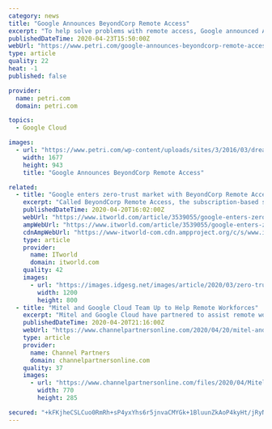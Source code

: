 ```yaml
---
category: news
title: "Google Announces BeyondCorp Remote Access"
excerpt: "To help solve problems with remote access, Google announced April 20 th BeyondCorp Remote Access (BCRA). BCRA is a cloud-based remote access solution based on the zero-trust security model. Zero trust is a security framework that dates from 2009. The idea is that you shouldn’t trust anyone. Not even your own employees. Every person accessing ..."
publishedDateTime: 2020-04-23T15:50:00Z
webUrl: "https://www.petri.com/google-announces-beyondcorp-remote-access"
type: article
quality: 22
heat: -1
published: false

provider:
  name: petri.com
  domain: petri.com

topics:
  - Google Cloud

images:
  - url: "https://www.petri.com/wp-content/uploads/sites/3/2016/03/dreamstime_m_46268649.jpg"
    width: 1677
    height: 943
    title: "Google Announces BeyondCorp Remote Access"

related:
  - title: "Google enters zero-trust market with BeyondCorp Remote Access offering"
    excerpt: "Called BeyondCorp Remote Access, the subscription-based service will be part of Google Cloud's portfolio and will cost $6 per user per month, but it will not require customers to already be users of Google's existing cloud-based services or enterprise collaboration tools. [ Learn how Akamai implemented a zero-trust model . | Get the latest from ..."
    publishedDateTime: 2020-04-20T16:02:00Z
    webUrl: "https://www.itworld.com/article/3539055/google-enters-zero-trust-market-with-beyondcorp-remote-access-offering.html"
    ampWebUrl: "https://www.itworld.com/article/3539055/google-enters-zero-trust-market-with-beyondcorp-remote-access-offering.amp.html"
    cdnAmpWebUrl: "https://www-itworld-com.cdn.ampproject.org/c/s/www.itworld.com/article/3539055/google-enters-zero-trust-market-with-beyondcorp-remote-access-offering.amp.html"
    type: article
    provider:
      name: ITworld
      domain: itworld.com
    quality: 42
    images:
      - url: "https://images.idgesg.net/images/article/2020/03/zero-trust_number_zero_by_anja_w_gettyimages-1093494478_binary_stream_vanishing-point_perspective_by_ismagilov_gettyimages-1087011790_2400x1600-100836034-large.jpg"
        width: 1200
        height: 800
  - title: "Mitel and Google Cloud Team Up to Help Remote Workforces"
    excerpt: "Mitel and Google Cloud have partnered to assist remote workforces with solutions that allow users to communicate and collaborate from anywhere. The partnership with Google Cloud delivers security, reliability and compliance for cloud communications. Businesses, hospitals, schools and public service agencies are using enterprise-class ..."
    publishedDateTime: 2020-04-20T21:16:00Z
    webUrl: "https://www.channelpartnersonline.com/2020/04/20/mitel-and-google-cloud-team-up-to-help-remote-workforces/"
    type: article
    provider:
      name: Channel Partners
      domain: channelpartnersonline.com
    quality: 37
    images:
      - url: "https://www.channelpartnersonline.com/files/2020/04/Mitel-MiTeam-Meeting-770x285.jpg"
        width: 770
        height: 285

secured: "+kFKjheCSLCuo0RmRh+sP4yxYhs6r5jnvaCMYGk+1BluunZkAoP4kyHt/jRyNhLpmBF3YgDq02cNwcA7t63GMyqM22QPH6XxN81BU4YTKb23pTEyyiC8FmeHTCrPrFKRDCxam076G3ip0Uef3MbN2W4VFqmBvTpwK+KKGc/ZBA79Oq1tfFbceSOUcNzrZGRT0ZSwB8rS4zgFRoFF6XGmwX52UF9wcd6uoyH5zcD6tlPShsD4evlU55oiDJhDYmG1oH9JfEbx5GcqtTrt/l4ISjG+7LxfOZBhartT0ROP5ARyW0Yng7+2+lZWPtRPnyhVqZWhNqB58rnPvyCnNPBckCwh5sJhOGtxOCVJqDHaBxfE6hRrGI1bIGKhF2ox5BDtdx5hAn2ew7UXGOTxweFKJyqJ3oGzpGmm0nYm5E1QXcnrAtGIRD/j3NdyisNOkuNsAMkRXLuc1/scfTNTyr33XScRSR7Ds+NokocttcwMd9E=;9r7tSovoPPfwA1fscs7nrg=="
---
```


